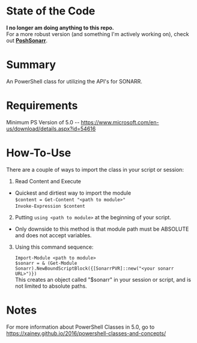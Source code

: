 # State of the Code
__I no longer am doing anything to this repo.__  
For a more robust version (and something I'm actively working on), check out
__[PoshSonarr](https://github.com/Yevrag35/PoshSonarr)__.

# Summary
An PowerShell class for utilizing the API's for SONARR.

# Requirements
Minimum PS Version of 5.0 -- https://www.microsoft.com/en-us/download/details.aspx?id=54616

# How-To-Use
There are a couple of ways to import the class in your script or session:

1. Read Content and Execute
  * Quickest and dirtiest way to import the module  
  ``$content = Get-Content "<path to module>"``    
  ``Invoke-Expression $content``

2. Putting ``using <path to module>`` at the beginning of your script.
  * Only downside to this method is that module path must be ABSOLUTE and does not accept variables.
 
3. Using this command sequence:

      ``Import-Module <path to module>``  
      ``$sonarr = & (Get-Module Sonarr).NewBoundScriptBlock({[SonarrPVR]::new("<your sonarr URL>")})``  
   This creates an object called "$sonarr" in your session or script, and is not limited to absolute paths.
   
# Notes
For more information about PowerShell Classes in 5.0, go to https://xainey.github.io/2016/powershell-classes-and-concepts/
